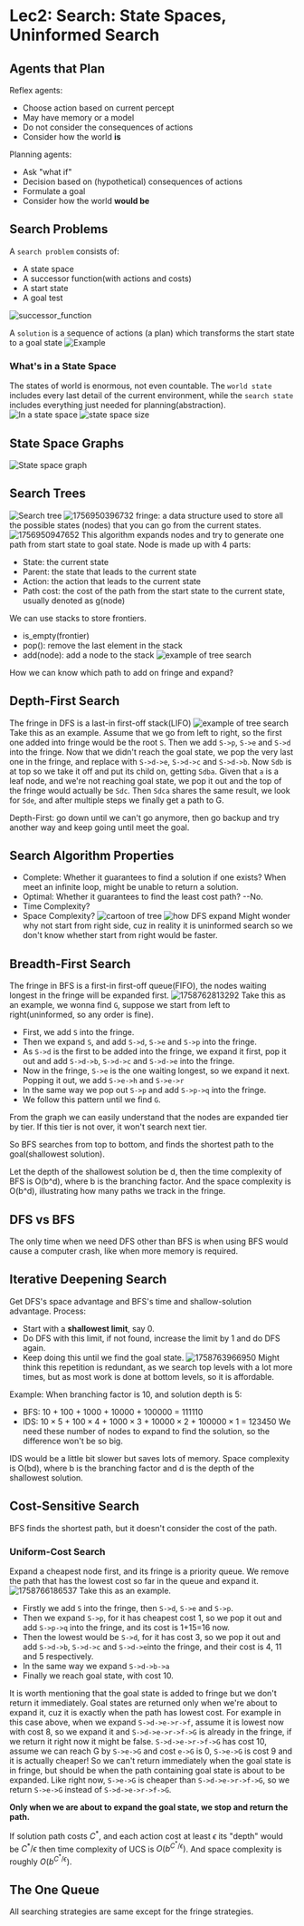 # Lec2: Search: State Spaces, Uninformed Search
## Agents that Plan
Reflex agents:
- Choose action based on current percept
- May have memory or a model    
- Do not consider the consequences of actions
- Consider how the world **is**

Planning agents:
- Ask "what if"
- Decision based on (hypothetical) consequences of actions
- Formulate a goal
- Consider how the world **would be**

## Search Problems
A `search problem` consists of:
- A state space
- A successor function(with actions and costs)
- A start state
- A goal test

![successor_function](image/lec2/1.png)

A `solution` is a sequence of actions (a plan) which transforms the start state to a goal state
![Example](image/lec2/1756949471181.png)


### What's in a State Space
The states of world is enormous, not even countable.
The `world state` includes every last detail of the current environment, while the `search state` includes everything just needed for planning(abstraction). 
![In a state space](image/lec2/1756949755049.png)
![state space size](image/lec2/2.png)


## State Space Graphs
![State space graph](image/lec2/1756949871442.png)

## Search Trees
![Search tree](image/lec2/1756949983197.png)
![1756950396732](image/lec2/1756950396732.png)
fringe: a data structure used to store all the possible states (nodes) that you can go from the current states.
![1756950947652](image/lec2/1756950947652.png)
This algorithm expands nodes and try to generate one path from start state to goal state.
Node is made up with 4 parts:
- State: the current state
- Parent: the state that leads to the current state
- Action: the action that leads to the current state
- Path cost: the cost of the path from the start state to the current state, usually denoted as g(node)

We can use stacks to store frontiers.
- is_empty(frontier)
- pop(): remove the last element in the stack
- add(node): add a node to the stack
![example of tree search](image/lec2/3.png)

How we can know which path to add on fringe and expand?
## Depth-First Search
The fringe in DFS is a last-in first-off stack(LIFO)
![example of tree search](image/lec2/4.png)
Take this as an example.
Assume that we go from left to right, so the first one added into fringe would be the root `S`.
Then we add `S->p`, `S->e` and `S->d` into the fringe.
Now that we didn't reach the goal state, we pop the very last one in the fringe, and replace with `S->d->e`, `S->d->c` and `S->d->b`.
Now `Sdb` is at top so we take it off and put its child on, getting `Sdba`.
Given that `a` is a leaf node, and we're not reaching goal state, we pop it out and the top of the fringe would actually be `Sdc`.
Then `Sdca` shares the same result, we look for `Sde`, and after multiple steps we finally get a path to G.

Depth-First: go down until we can't go anymore, then go backup and try another way and keep going until meet the goal.

## Search Algorithm Properties
- Complete: Whether it guarantees to find a solution if one exists?
When meet an infinite loop, might be unable to return a solution.
- Optimal: Whether it guarantees to find the least cost path?  --No.
- Time Complexity?
- Space Complexity?
![cartoon of tree](image/lec2/5.png)
![how DFS expand](image/lec2/6.png)
Might wonder why not start from right side, cuz in reality it is uninformed search so we don't know whether start from right would be faster.

## Breadth-First Search
The fringe in BFS is a first-in first-off queue(FIFO), the nodes waiting longest in the fringe will be expanded first.
![1758762813292](image/lec2/1758762813292.png)
Take this as an example, we wonna find `G`, suppose we start from left to right(uninformed, so any order is fine).
- First, we add `S` into the fringe.
- Then we expand `S`, and add `S->d`, `S->e` and `S->p` into the fringe.
- As `S->d` is the first to be added into the fringe, we expand it first, pop it out and add `S->d->b`, `S->d->c` and `S->d->e` into the fringe.
- Now in the fringe, `S->e` is the one waiting longest, so we expand it next. Popping it out, we add `S->e->h` and `S->e->r`
- In the same way we pop out `S->p` and add `S->p->q` into the fringe.
- We follow this pattern until we find `G`.

From the graph we can easily understand that the nodes are expanded tier by tier. If this tier is not over, it won't search next tier.

So BFS searches from top to bottom, and finds the shortest path to the goal(shallowest solution).

Let the depth of the shallowest solution be d, then the time complexity of BFS is O(b^d), where b is the branching factor.
And the space complexity is O(b^d), illustrating how many paths we track in the fringe.

## DFS vs BFS
The only time when we need DFS other than BFS is when using BFS would cause a computer crash, like when more memory is required.

## Iterative Deepening Search
Get DFS's space advantage and BFS's time and shallow-solution advantage.
Process:
- Start with a **shallowest limit**, say 0.
- Do DFS with this limit, if not found, increase the limit by 1 and do DFS again.
- Keep doing this until we find the goal state.
![1758763966950](image/lec2/1758763966950.png)
Might think this repetition is redundant, as we search top levels with a lot more times, but as most work is done at bottom levels, so it is affordable.

Example:
When branching factor is 10, and solution depth is 5:
- BFS: 10 + 100 + 1000 + 10000 + 100000 = 111110
- IDS: $10\times5$ + $100\times4$ + $1000\times3$ + $10000\times2$ + $100000\times1$ = 123450
We need these number of nodes to expand to find the solution, so the difference won't be so big.

IDS would be a little bit slower but saves lots of memory. Space complexity is O(bd), where b is the branching factor and d is the depth of the shallowest solution.

## Cost-Sensitive Search
BFS finds the shortest path, but it doesn't consider the cost of the path.

### Uniform-Cost Search
Expand a cheapest node first, and its fringe is a priority queue.
We remove the path that has the lowest cost so far in the queue and expand it.
![1758766186537](image/lec2/1758766186537.png)
Take this as an example.
- Firstly we add `S` into the fringe, then `S->d`, `S->e` and `S->p`.
- Then we expand `S->p`, for it has cheapest cost 1, so we pop it out and add `S->p->q` into the fringe, and its cost is 1+15=16 now.
- Then the lowest would be `S->d`, for it has cost 3, so we pop it out and add `S->d->b`, `S->d->c` and `S->d->e`into the fringe, and their cost is 4, 11 and 5 respectively.
- In the same way we expand `S->d->b->a`
- Finally we reach goal state, with cost 10.

It is worth mentioning that the goal state is added to fringe but we don't return it immediately.
Goal states are returned only when we're about to expand it, cuz it is exactly when the path has lowest cost.
For example in this case above, when we expand `S->d->e->r->f`, assume it is lowest now with cost 8, so we expand it and `S->d->e->r->f->G` is already in the fringe, if we return it right now it might be false.
`S->d->e->r->f->G` has cost 10, assume we can reach G by `S->e->G` and cost `e->G` is 0, `S->e->G` is cost 9 and it is actually cheaper!
So we can't return immediately when the goal state is in fringe, but should be when the path containing goal state is about to be expanded.
Like right now, `S->e->G` is cheaper than `S->d->e->r->f->G`, so we return `S->e->G` instead of `S->d->e->r->f->G`.

**Only when we are about to expand the goal state, we stop and return the path.**

If solution path costs $C^*$, and each action cost at least $\epsilon$ its "depth" would be $C^*/\epsilon$ then time complexity of UCS is $O(b^{C^*/\epsilon})$.
And space complexity is roughly $O(b^{C^*/\epsilon})$.

## The One Queue
All searching strategies are same except for the fringe strategies.
